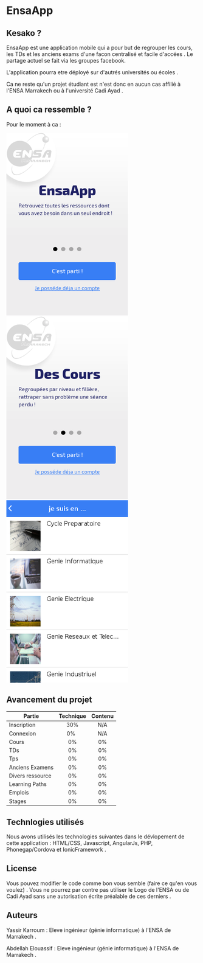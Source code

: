 # EnsaApp

## Kesako ?

EnsaApp est une application mobile qui a pour but de regrouper les cours, les TDs et les anciens exams d'une facon centralisé et facile d'accées .
Le partage actuel se fait via les groupes facebook.

L'application pourra etre déployé sur d'autrés universités ou écoles .

Ca ne reste qu'un projet étudiant est n'est donc en aucun cas affilié à l'ENSA Marrakech ou à l'université Cadi Ayad .

## A quoi ca ressemble ?

Pour le moment à ca :

![Alt text](presentation/img/pre1.png)
![Alt text](presentation/img/pre2.png)
![Alt text](presentation/img/pre3.png)

## Avancement du projet

| Partie            | Technique  | Contenu |
| ----------------- | :--------: | :-----: |
| Inscription       | 30%        | N/A     |
| Connexion         | 0%         | N/A     |
| Cours             | 0%         | 0%      |
| TDs               | 0%         | 0%      |
| Tps               | 0%         | 0%      |
| Anciens Examens   | 0%         | 0%      |
| Divers ressource  | 0%         | 0%      |
| Learning Paths    | 0%         | 0%      |
| Emplois           | 0%         | 0%      |
| Stages            | 0%         | 0%      |

## Technlogies utilisés

Nous avons utilisés les technologies suivantes dans le dévlopement de cette application : HTML/CSS, Javascript, AngularJs, PHP, Phonegap/Cordova et IonicFramework .

## License

Vous pouvez modifier le code comme bon vous semble (faire ce qu'en vous voulez) .
Vous ne pourrez par contre pas utiliser le Logo de l'ENSA ou de Cadi Ayad sans une autorisation écrite préalable de ces derniers .

## Auteurs

Yassir Karroum : Eleve ingénieur (génie informatique) à l'ENSA de Marrakech .

Abdellah Elouassif : Eleve ingénieur (génie informatique) à l'ENSA de Marrakech .
